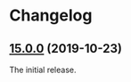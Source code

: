 Changelog
=========

## [15.0.0](https://github.com/ckeditor/ckeditor5-horizontal-line/tree/v15.0.0) (2019-10-23)

The initial release.
